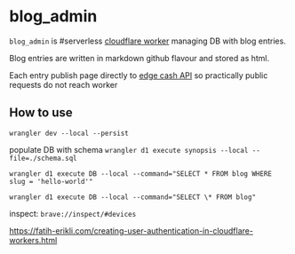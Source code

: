 # blog_admin

`blog_admin` is #serverless [cloudflare worker](https://developers.cloudflare.com/workers/) managing DB with blog entries.

Blog entries are written in markdown github flavour and stored as html.

Each entry publish page directly to [edge cash API](https://developers.cloudflare.com/workers/examples/cache-api/) so practically public requests do not reach worker

## How to use

`wrangler dev --local --persist`

populate DB with schema
`wrangler d1 execute synopsis --local --file=./schema.sql`

`wrangler d1 execute DB --local --command="SELECT * FROM blog WHERE slug = 'hello-world'"`

`wrangler d1 execute DB --local --command="SELECT \* FROM blog"`

inspect: `brave://inspect/#devices`

https://fatih-erikli.com/creating-user-authentication-in-cloudflare-workers.html
